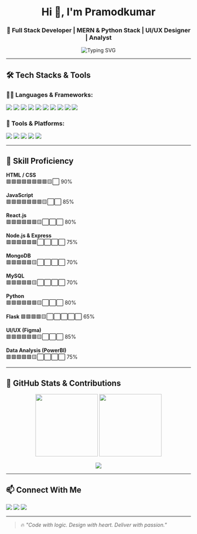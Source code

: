 <h1 align="center">Hi 👋, I'm Pramodkumar</h1>
<h3 align="center">🚀 Full Stack Developer | MERN & Python Stack | UI/UX Designer | Analyst</h3>

<p align="center">
  <img src="https://readme-typing-svg.herokuapp.com?font=Fira+Code&size=22&pause=1000&color=F75C7E&center=true&vCenter=true&width=435&lines=Full+Stack+Developer;MERN+%7C+Python+Stack;UI%2FUX+Designer+%7C+Analyst;Let's+build+something+amazing+%F0%9F%92%BB" alt="Typing SVG" />
</p>

---

## 🛠️ Tech Stacks & Tools

### 🧑‍💻 Languages & Frameworks:
<p align="left">
  <img src="https://img.shields.io/badge/-HTML5-E34F26?logo=html5&logoColor=fff&style=flat-square" />
  <img src="https://img.shields.io/badge/-CSS3-1572B6?logo=css3&logoColor=fff&style=flat-square" />
  <img src="https://img.shields.io/badge/-JavaScript-F7DF1E?logo=javascript&logoColor=000&style=flat-square" />
  <img src="https://img.shields.io/badge/-React-61DAFB?logo=react&logoColor=000&style=flat-square" />
  <img src="https://img.shields.io/badge/-Node.js-339933?logo=node.js&logoColor=fff&style=flat-square" />
  <img src="https://img.shields.io/badge/-Express-000000?logo=express&logoColor=fff&style=flat-square" />
  <img src="https://img.shields.io/badge/-MongoDB-47A248?logo=mongodb&logoColor=fff&style=flat-square" />
  <img src="https://img.shields.io/badge/-MySQL-4479A1?logo=mysql&logoColor=fff&style=flat-square" />
  <img src="https://img.shields.io/badge/-Python-3776AB?logo=python&logoColor=fff&style=flat-square" />
  <img src="https://img.shields.io/badge/-Flask-000000?logo=flask&logoColor=fff&style=flat-square" />
</p>

### 🧰 Tools & Platforms:
<p align="left">
  <img src="https://img.shields.io/badge/-Figma-F24E1E?logo=figma&logoColor=fff&style=flat-square" />
  <img src="https://img.shields.io/badge/-Git-F05032?logo=git&logoColor=fff&style=flat-square" />
  <img src="https://img.shields.io/badge/-GitHub-181717?logo=github&logoColor=fff&style=flat-square" />
  <img src="https://img.shields.io/badge/-VSCode-007ACC?logo=visual-studio-code&logoColor=fff&style=flat-square" />
  <img src="https://img.shields.io/badge/-Postman-FF6C37?logo=postman&logoColor=fff&style=flat-square" />
</p>

---


## 🎯 Skill Proficiency

**HTML / CSS**  
🟩🟩🟩🟩🟩🟩🟩🟩🟨⬜ 90%

**JavaScript**  
🟩🟩🟩🟩🟩🟩🟩🟨⬜⬜ 85%

**React.js**  
🟩🟩🟩🟩🟩🟩🟨⬜⬜⬜ 80%

**Node.js & Express**  
🟩🟩🟩🟩🟩🟩⬜⬜⬜⬜ 75%

**MongoDB**  
🟩🟩🟩🟩🟩🟨⬜⬜⬜⬜ 70%

**MySQL**  
🟩🟩🟩🟩🟩🟨⬜⬜⬜⬜ 70%

**Python**  
🟩🟩🟩🟩🟩🟩🟨⬜⬜⬜ 80%

**Flask**
🟩🟩🟩🟩🟨⬜⬜⬜⬜⬜ 65%

**UI/UX (Figma)**  
🟩🟩🟩🟩🟩🟩🟨⬜⬜⬜ 85%

**Data Analysis (PowerBI)**  
🟩🟩🟩🟩🟩🟨⬜⬜⬜⬜ 75%

---

## 🌟 GitHub Stats & Contributions

<p align="center">
  <img src="https://github-readme-stats.vercel.app/api?username=Pramodkumar&show_icons=true&theme=radical" height="170">
  <img src="https://github-readme-stats.vercel.app/api/top-langs/?username=Pramodkumar&layout=compact&theme=radical" height="170">
</p>

<p align="center">
  <img src="https://github-readme-streak-stats.herokuapp.com?user=Pramodkumar&theme=radical" />
</p>

---

## 📫 Connect With Me
<p align="left">
  <a href="mailto:thepramodkumar178@gmail.com"><img src="https://img.shields.io/badge/-Email-D14836?style=flat-square&logo=gmail&logoColor=white"/></a>
  <a href="https://www.linkedin.com/in/pramodkumar-athkuri-4466382ab/" target="_blank"><img src="https://img.shields.io/badge/-LinkedIn-0077B5?style=flat-square&logo=linkedin&logoColor=white"/></a>
  <a href="https://portfolio-og-nine.vercel.app/"><img src="https://img.shields.io/badge/-Portfolio-ff5722?style=flat-square&logo=google-chrome&logoColor=white"/></a>
</p>

---

> 🔥 *"Code with logic. Design with heart. Deliver with passion."*



